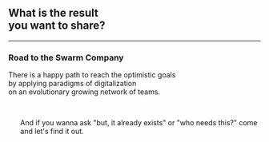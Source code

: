 ## What is the result<br>you want to share?

---

### Road to the Swarm Company

There is a happy path to reach the optimistic goals
<br>by applying paradigms of digitalization
<br>on an evolutionary growing network of teams.

<br>
<ul>
  <li class="fragment" style="list-style-type: none;">And if you wanna ask "but, it already exists" or "who needs this?" come and let's find it out.</li>
</ul>
